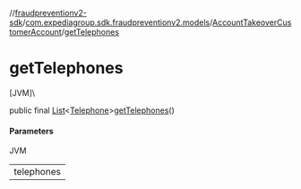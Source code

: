 //[fraudpreventionv2-sdk](../../../index.md)/[com.expediagroup.sdk.fraudpreventionv2.models](../index.md)/[AccountTakeoverCustomerAccount](index.md)/[getTelephones](get-telephones.md)

# getTelephones

[JVM]\

public final [List](https://docs.oracle.com/javase/8/docs/api/java/util/List.html)&lt;[Telephone](../-telephone/index.md)&gt;[getTelephones](get-telephones.md)()

#### Parameters

JVM

| |
|---|
| telephones |
